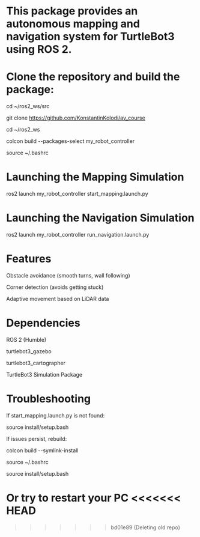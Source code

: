 # This package provides an autonomous mapping and navigation system for TurtleBot3 using ROS 2.

# Clone the repository and build the package:
cd ~/ros2_ws/src

git clone https://github.com/KonstantinKolodi/av_course

cd ~/ros2_ws

colcon build --packages-select my_robot_controller

source ~/.bashrc

# Launching the Mapping Simulation

ros2 launch my_robot_controller start_mapping.launch.py

# Launching the Navigation Simulation

ros2 launch my_robot_controller run_navigation.launch.py

# Features

Obstacle avoidance (smooth turns, wall following)

Corner detection (avoids getting stuck)

Adaptive movement based on LiDAR data

# Dependencies

ROS 2 (Humble)

turtlebot3_gazebo

turtlebot3_cartographer

TurtleBot3 Simulation Package

# Troubleshooting

If start_mapping.launch.py is not found:

source install/setup.bash

If issues persist, rebuild:

colcon build --symlink-install

source ~/.bashrc

source install/setup.bash

Or try to restart your PC
<<<<<<< HEAD
=======

>>>>>>> bd01e89 (Deleting old repo)
